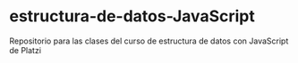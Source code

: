 # estructura-de-datos-JavaScript
Repositorio para las clases del curso de estructura de datos con JavaScript de Platzi
